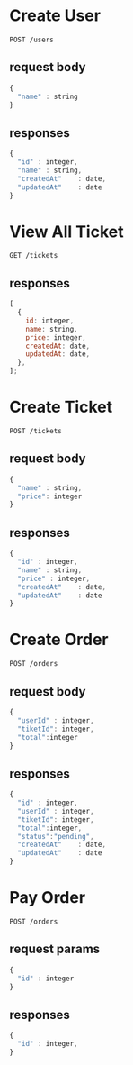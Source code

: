 # Create User

```http
POST /users
```

## request body

```javascript
{
  "name" : string
}
```

## responses

```javascript
{
  "id" : integer,
  "name" : string,
  "createdAt"    : date,
  "updatedAt"    : date
}
```

# View All Ticket

```http
GET /tickets
```

## responses

```javascript
[
  {
    id: integer,
    name: string,
    price: integer,
    createdAt: date,
    updatedAt: date,
  },
];
```

# Create Ticket

```http
POST /tickets
```

## request body

```javascript
{
  "name" : string,
  "price": integer
}
```

## responses

```javascript
{
  "id" : integer,
  "name" : string,
  "price" : integer,
  "createdAt"    : date,
  "updatedAt"    : date
}
```

# Create Order

```http
POST /orders
```

## request body

```javascript
{
  "userId" : integer,
  "tiketId": integer,
  "total":integer
}
```

## responses

```javascript
{
  "id" : integer,
  "userId" : integer,
  "tiketId": integer,
  "total":integer,
  "status":"pending",
  "createdAt"    : date,
  "updatedAt"    : date
}
```

# Pay Order

```http
POST /orders
```

## request params

```javascript
{
  "id" : integer
}
```

## responses

```javascript
{
  "id" : integer,
}
```


